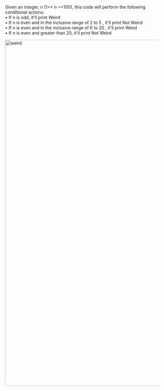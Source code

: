Given an integer, n (1=< n =<100), this code will perform the following conditional actions: <br>
•	If n is odd, it'll print Weird <br>
•	If n is even and in the inclusive range of  2 to 5 , it'll print Not Weird <br>
•	If n is even and in the inclusive range of  6 to 20 , it'll print Weird <br>
•	If n is even and greater than 20, it'll print Not Weird <br>

<img width="1136" alt="weird" src="https://user-images.githubusercontent.com/129405023/229467588-2399cbe6-ac2f-4c22-8f3d-3d690373fa15.png">
